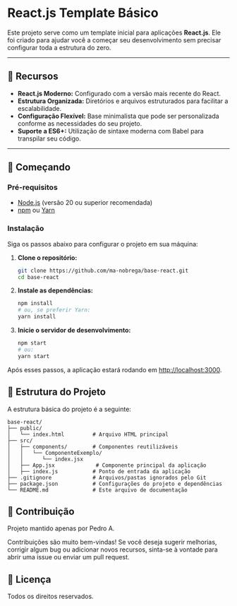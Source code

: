 # React.js Template Básico

Este projeto serve como um template inicial para aplicações **React.js**. Ele foi criado para ajudar você a começar seu desenvolvimento sem precisar configurar toda a estrutura do zero.

---

## 🎯 Recursos

- **React.js Moderno:** Configurado com a versão mais recente do React.
- **Estrutura Organizada:** Diretórios e arquivos estruturados para facilitar a escalabilidade.
- **Configuração Flexível:** Base minimalista que pode ser personalizada conforme as necessidades do seu projeto.
- **Suporte a ES6+:** Utilização de sintaxe moderna com Babel para transpilar seu código.

---

## 🚀 Começando

### Pré-requisitos

- [Node.js](https://nodejs.org/en/) (versão 20 ou superior recomendada)
- [npm](https://www.npmjs.com/) ou [Yarn](https://yarnpkg.com/)

### Instalação

Siga os passos abaixo para configurar o projeto em sua máquina:

1. **Clone o repositório:**

   ```bash
   git clone https://github.com/ma-nobrega/base-react.git
   cd base-react
   ```

2. **Instale as dependências:**

   ```bash
   npm install
   # ou, se preferir Yarn:
   yarn install
   ```

3. **Inicie o servidor de desenvolvimento:**

   ```bash
   npm start
   # ou:
   yarn start
   ```

Após esses passos, a aplicação estará rodando em [http://localhost:3000](http://localhost:3000).

## 📁 Estrutura do Projeto

A estrutura básica do projeto é a seguinte:

```
base-react/
├── public/
│   └── index.html         # Arquivo HTML principal
├── src/
│   ├── components/        # Componentes reutilizáveis
│   │   └── ComponenteExemplo/
│   │      └── index.jsx
│   ├── App.jsx             # Componente principal da aplicação
│   ├── index.js           # Ponto de entrada da aplicação
├── .gitignore             # Arquivos/pastas ignorados pelo Git
├── package.json           # Configurações do projeto e dependências
└── README.md              # Este arquivo de documentação
```

## 🤝 Contribuição

Projeto mantido apenas por Pedro A.

Contribuições são muito bem-vindas! Se você deseja sugerir melhorias, corrigir algum bug ou adicionar novos recursos, sinta-se à vontade para abrir uma issue ou enviar um pull request.

## 📄 Licença

Todos os direitos reservados.
